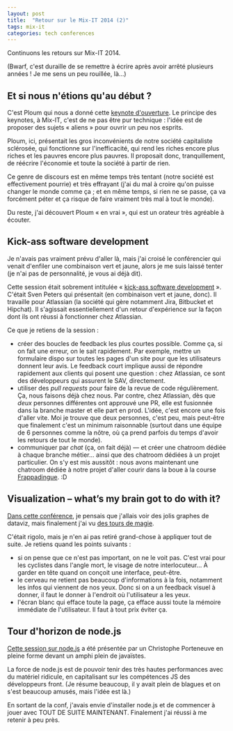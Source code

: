 ```yaml
---
layout: post
title:  "Retour sur le Mix-IT 2014 (2)"
tags: mix-it
categories: tech conferences
---
```


Continuons les retours sur Mix-IT 2014.<!-- more -->

(Bwarf, c'est duraille de se remettre à écrire après avoir arrêté plusieurs années ! Je me sens un peu rouillée, là…)

## Et si nous n'étions qu'au début ?

C'est Ploum qui nous a donné cette [keynote d'ouverture][session-ploum]. Le principe des keynotes, à Mix-IT, c'est de ne pas être pur technique : l'idée est de proposer des sujets « aliens » pour ouvrir un peu nos esprits.

Ploum, ici, présentait les gros inconvénients de notre société capitaliste sclérosée, qui fonctionne sur l'inefficacité, qui rend les riches encore plus riches et les pauvres encore plus pauvres. Il proposait donc, tranquillement, de réécrire l'économie et toute la société à partir de rien.

Ce genre de discours est en même temps très tentant (notre société est effectivement pourrie) et très effrayant (j'ai du mal à croire qu'on puisse changer le monde comme ça ; et en même temps, si rien ne se passe, ça va forcément péter et ça risque de faire vraiment très mal à tout le monde).

Du reste, j'ai découvert Ploum « en vrai », qui est un orateur très agréable à écouter.

## Kick-ass software development

Je n'avais pas vraiment prévu d'aller là, mais j'ai croisé le conférencier qui venait d'enfiler une combinaison vert et jaune, alors je me suis laissé tenter (je n'ai pas de personnalité, je vous ai déjà dit).

Cette session était sobrement intitulée « [kick-ass software development][session-kick-ass] ». C'était Sven Peters qui présentait (en combinaison vert et jaune, donc). Il travaille pour Atlassian (la société qui gère notamment Jira, Bitbucket et Hipchat). Il s'agissait essentiellement d'un retour d'expérience sur la façon dont ils ont réussi à fonctionner chez Atlassian.

Ce que je retiens de la session :

* créer des boucles de feedback les plus courtes possible. Comme ça, si on fait une erreur, on le sait rapidement. Par exemple, mettre un formulaire dispo sur toutes les pages d'un site pour que les utilisateurs donnent leur avis. Le feedback court implique aussi de répondre rapidement aux clients qui posent une question : chez Atlassian, ce sont des développeurs qui assurent le SAV, directement.
* utiliser des _pull requests_ pour faire de la revue de code régulièrement. Ça, nous faisons déjà chez nous. Par contre, chez Atlassian, dès que _deux_ personnes différentes ont approuvé une PR, elle est fusionnée dans la branche master et elle part en prod. L'idée, c'est encore une fois d'aller vite. Moi je trouve que deux personnes, c'est peu, mais peut-être que finalement c'est un minimum raisonnable (surtout dans une équipe de 6 personnes comme la nôtre, où ça prend parfois du temps d'avoir les retours de tout le monde).
* communiquer par _chat_ (ça, on fait déjà) — et créer une chatroom dédiée à chaque branche métier… ainsi que des chatroom dédiées à un projet particulier. On s'y est mis aussitôt : nous avons maintenant une chatroom dédiée à notre projet d'aller courir dans la boue à la course [Frappadingue][frappadingue]. :D

## Visualization – what’s my brain got to do with it?

[Dans cette conférence][session-brain], je pensais que j'allais voir des jolis graphes de dataviz, mais finalement j'ai vu [des tours de magie][magie].

C'était rigolo, mais je n'en ai pas retiré grand-chose à appliquer tout de suite. Je retiens quand les points suivants :

* si on pense que ce n'est pas important, on ne le voit pas. C'est vrai pour les cyclistes dans l'angle mort, le visage de notre interlocuteur… À garder en tête quand on conçoit une interface, peut-être.
* le cerveau ne retient pas beaucoup d'informations à la fois, notamment les infos qui viennent de nos yeux. Donc si on a un feedback visuel à donner, il faut le donner à l'endroit où l'utilisateur a les yeux.
* l'écran blanc qui efface toute la page, ça efface aussi toute la mémoire immédiate de l'utilisateur. Il faut à tout prix éviter ça.

## Tour d'horizon de node.js

[Cette session sur node.js][session-node] a été présentée par un Christophe Porteneuve en pleine forme devant un amphi plein de javaïstes.

La force de node.js est de pouvoir tenir des très hautes performances avec du matériel ridicule, en capitalisant sur les compétences JS des développeurs front. (Je résume beaucoup, il y avait plein de blagues et on s'est beaucoup amusés, mais l'idée est là.)

En sortant de la conf, j'avais envie d'installer node.js et de commencer à jouer avec TOUT DE SUITE MAINTENANT. Finalement j'ai réussi à me retenir à peu près.

[light-blog]: http://www.mix-it.fr/lightning/543/blogger-chaque-jour-pour-etre-riche-et-celebre
[slides-david]: http://blog.javabien.net/2014/04/29/
[light-debutants]: http://www.mix-it.fr/lightning/560/5-apprentissages-pour-le-programmeur-debutant
[dgageot]: https://twitter.com/dgageot
[jekyll]:    http://jekyllrb.com
[mix-it]: http://www.mix-it.fr/
[session-ploum]: http://www.mix-it.fr/session/382/et-si-nous-n-etions-qu-au-debut-
[session-kick-ass]: http://www.mix-it.fr/session/405/how-to-do-kick-ass-software-development
[session-brain]: http://www.mix-it.fr/session/369/visualization-what-s-my-brain-got-to-do-with-it-
[session-node]: http://www.mix-it.fr/session/361/tour-d-horizon-de-node-js
[session-machine-learning]: http://www.mix-it.fr/session/500/machine-learning-et-regulation-numerique
[session-cost-of-delay]: http://www.mix-it.fr/session/515/prioritising-ideas-using-cost-of-delay
[session-biotech]: http://www.mix-it.fr/session/540/biotech-breaks-free-and-so-does-tech-
[session-webmobile]: http://www.mix-it.fr/session/397/le-web-est-la-plateforme-mobile-
[session-party1999]: http://www.mix-it.fr/session/494/party-like-it-s-1999
[session-gandalf]: http://www.mix-it.fr/session/492/coach-like-a-wizard-agile-wisdom-of-gandalf
[session-comm]: http://www.mix-it.fr/session/518/consulting-secrets-for-effective-communication
[frappadingue]: http://www.frappadingue.net/les-courses/rhone-xtrem/
[magie]: https://www.youtube.com/watch?v=5igHSsydm1Q
